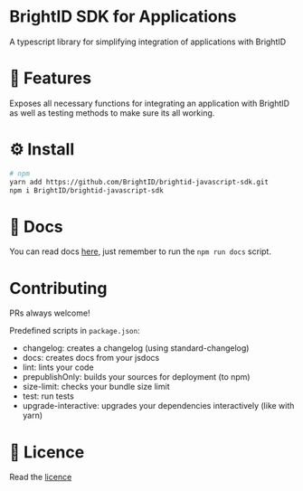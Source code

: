 BrightID SDK for Applications
===========================

A typescript library for simplifying integration of applications with BrightID

# 🎉 Features

Exposes all necessary functions for integrating an application with BrightID as well as testing methods to make sure its all working.

# ⚙ Install

```bash
# npm
yarn add https://github.com/BrightID/brightid-javascript-sdk.git
npm i BrightID/brightid-javascript-sdk
```

# 📖 Docs

You can read docs [here](./docs/README.md), just remember to run the `npm run docs` script.

# Contributing

PRs always welcome!

Predefined scripts in `package.json`:

- changelog: creates a changelog (using standard-changelog)
- docs: creates docs from your jsdocs
- lint: lints your code
- prepublishOnly: builds your sources for deployment (to npm)
- size-limit: checks your bundle size limit
- test: run tests 
- upgrade-interactive: upgrades your dependencies interactively (like with yarn)
# 📃 Licence

Read the [licence](./LICENCE)
